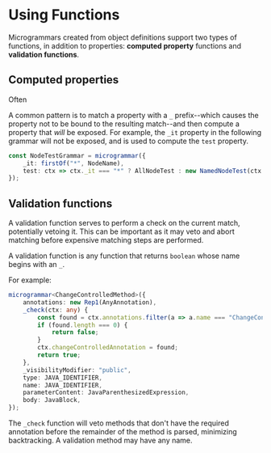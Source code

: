 # Using Functions
Microgrammars created from object definitions support two types of functions, in addition to properties: **computed property** functions and **validation functions**.

## Computed properties
Often

A common pattern is to match a property with a `_` prefix--which causes the property not to be bound to the resulting match--and then compute a property that *will* be exposed. For example, the `_it` property in the following grammar will not be exposed, and is used to compute the `test` property.

```typescript
const NodeTestGrammar = microgrammar({
    _it: firstOf("*", NodeName),
    test: ctx => ctx._it === "*" ? AllNodeTest : new NamedNodeTest(ctx._it),
});
```

## Validation functions
A validation function serves to perform a check on the current match, potentially vetoing it. This can be important as it may veto and abort matching before expensive matching steps are performed.

A validation function is any function that returns `boolean` whose name begins with an `_`.

For example:

```typescript
microgrammar<ChangeControlledMethod>({
    annotations: new Rep1(AnyAnnotation),
    _check(ctx: any) {
        const found = ctx.annotations.filter(a => a.name === "ChangeControlled");
        if (found.length === 0) {
            return false;
        }
        ctx.changeControlledAnnotation = found;
        return true;
    },
    _visibilityModifier: "public",
    type: JAVA_IDENTIFIER,
    name: JAVA_IDENTIFIER,
    parameterContent: JavaParenthesizedExpression,
    body: JavaBlock,
});
```
The `_check` function will veto methods that don't have the required annotation before the remainder of the method is parsed, minimizing 
backtracking. A validation method may have any name.
